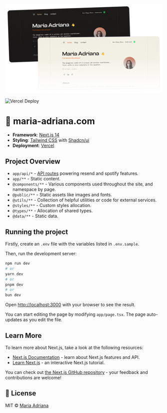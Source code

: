
![Preview](preview.png)

![Vercel Deploy](https://deploy-badge.vercel.app/vercel/portfolio-2024-livid-xi)

# 🚀 maria-adriana.com

- **Framework**: [Next.js 14](https://nextjs.org/)
- **Styling**: [Tailwind CSS](https://tailwindcss.com/) with [Shadcn/ui](https://ui.shadcn.com/)
- **Deployment**: [Vercel](https://vercel.com)

## Project Overview

- `app/api/*` - [API routes](https://nextjs.org/docs/api-routes/introduction) powering resend and spotify features.
- `app/**` - Static content.
- `@components/**` - Various components used throughout the site, and namespace by page.
- `@public/**` - Static assets like images and fonts.
- `@utils/**` - Collection of helpful utilities or code for external services.
- `@styles/**` - Custom styles allocation.
- `@types/**` - Allocation of shared types.
- `@data/**` - Static data.

## Running the project

Firstly, create an `.env` file with the variables listed in `.env.sample`.

Then, run the development server:

```bash
npm run dev
# or
yarn dev
# or
pnpm dev
# or
bun dev
```

Open [http://localhost:3000](http://localhost:3000) with your browser to see the result.

You can start editing the page by modifying `app/page.tsx`. The page auto-updates as you edit the file.

## Learn More

To learn more about Next.js, take a look at the following resources:

- [Next.js Documentation](https://nextjs.org/docs) - learn about Next.js features and API.
- [Learn Next.js](https://nextjs.org/learn) - an interactive Next.js tutorial.

You can check out [the Next.js GitHub repository](https://github.com/vercel/next.js/) - your feedback and contributions are welcome!

## 📄 License

MIT © [Maria Adriana](https://github.com/mariadriana-deemaze/portfolio-2024/blob/main/LICENSE)

